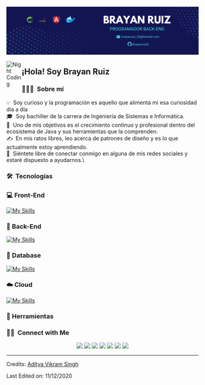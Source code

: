 ![Brayan Banner](fondo.png)

<img alt="Night Coding" src="./assets/Hand%20Wave.gif" width='40' align="left"/><h2>¡Hola! Soy Brayan Ruiz</h2>

<!-- ## 👋 &nbsp;Hey there! I'm Aditya -->

### 👨🏻‍💻 &nbsp;Sobre mí

💡 &nbsp;Soy curioso y la programación es aquello que alimenta mi esa curiosidad día a día\
🎓 &nbsp;Soy bachiller de la carrera de Ingeniería de Sistemas e Informática.\
🌱 &nbsp;Uno de mis objetivos es el crecimiento continuo y profesional dentro del ecosistema de Java y sus herramientas que la comprenden.\
✍️ &nbsp;En mis ratos libres, leo acerca de patrones de diseño y es lo que actualmente estoy aprendiendo.\
💬 &nbsp;Siéntete libre de conectar conmigo en alguna de mis redes sociales y estaré dispuesto a ayudarnos.\

### 🛠 &nbsp;Tecnologías

### :computer: Front-End
[![My Skills](https://skillicons.dev/icons?i=js,html,css,angular)](https://skillicons.dev)
### :wrench: Back-End
[![My Skills](https://skillicons.dev/icons?i=spring,java)](https://skillicons.dev)
### :floppy_disk: Database
[![My Skills](https://skillicons.dev/icons?i=mysql,postgres)](https://skillicons.dev)
### :cloud: Cloud
[![My Skills](https://skillicons.dev/icons?i=aws)](https://skillicons.dev)

### :hammer: Herramientas

### 🤝🏻 &nbsp;Connect with Me

<p align="center">
<a href="https://www.adityavsingh.com"><img src="https://img.shields.io/badge/-adityavsingh.com-3423A6?style=flat&logo=Google-Chrome&logoColor=white"/></a>
<a href="https://linkedin.com/in/AVS1508"><img src="https://img.shields.io/badge/-Aditya%20Vikram%20Singh-0077B5?style=flat&logo=Linkedin&logoColor=white"/></a>
<a href="mailto:avsingh@umass.edu"><img src="https://img.shields.io/badge/-avsingh@umass.edu-D14836?style=flat&logo=Gmail&logoColor=white"/></a>
<a href="https://instagram.com/adityavs_"><img src="https://img.shields.io/badge/-@adityavs__-E4405F?style=flat&logo=Instagram&logoColor=white"/></a>
<a href="https://facebook.com/AVS1508"><img src="https://img.shields.io/badge/-@AVS1508-1877F2?style=flat&logo=Facebook&logoColor=white"/></a>
<a href="https://www.pinterest.ca/AVS1508"><img src="https://img.shields.io/badge/-@AVS1508-BD081C?style=flat&logo=Pinterest&logoColor=white"/></a>
<a href="https://www.behance.net/AVS1508"><img src="https://img.shields.io/badge/-@AVS1508-1769FF?style=flat&logo=Behance&logoColor=white"/></a>
</p>

-----
Credits: [Aditya Vikram Singh](https://github.com/AVS1508)

Last Edited on: 11/12/2020

